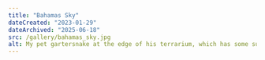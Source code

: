 ```yaml
---
title: "Bahamas Sky"
dateCreated: "2023-01-29"
dateArchived: "2025-06-18"
src: /gallery/bahamas_sky.jpg
alt: My pet gartersnake at the edge of his terrarium, which has some substrate stuck to the glass in the position of little horns on his head.
---
```

